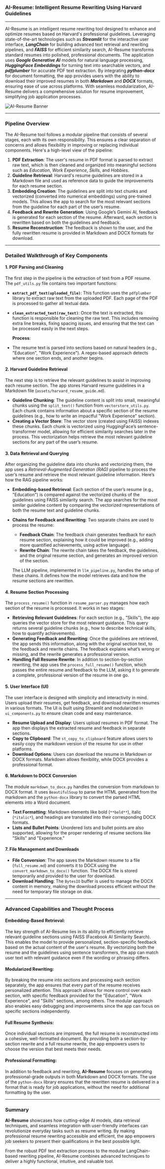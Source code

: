 ### AI-Resume: Intelligent Resume Rewriting Using Harvard Guidelines

---

AI-Resume is an intelligent resume rewriting tool designed to enhance and optimize resumes based on Harvard's professional guidelines. Leveraging state-of-the-art technologies such as **_Streamlit_** for the interactive user interface, **_LangChain_** for building advanced text retrieval and rewriting pipelines, and **_FAISS_** for efficient similarity search, AI-Resume transforms standard resumes into polished, professional documents. The application uses **_Google Generative AI_** models for natural language processing, **_HuggingFace Embeddings_** for turning text into searchable vectors, and **_pdfplumber_** for accurate PDF text extraction. By integrating **_python-docx_** for document formatting, the app provides users with the ability to download their improved resumes in both **_Markdown_** and **_DOCX_** formats, ensuring ease of use across platforms. With seamless modularization, AI-Resume delivers a comprehensive solution for resume improvement, simplifying job application processes.

![AI-Resume Banner](./assets/Robot-resume.png)

---

### Pipeline Overview

The AI-Resume tool follows a modular pipeline that consists of several stages, each with its own responsibility. This ensures a clear separation of concerns and allows flexibility in improving or replacing individual components. Here's a high-level view of the pipeline:

1. **PDF Extraction**: The user's resume in PDF format is parsed to extract raw text, which is then cleaned and organized into meaningful sections such as *Education*, *Work Experience*, *Skills*, and *Hobbies*.
2. **Guideline Retrieval**: Harvard's resume guidelines are stored in a Markdown file and used as reference data to guide the improvements for each resume section.
3. **Embedding Creation**: The guidelines are split into text chunks and vectorized (converted into numerical embeddings) using pre-trained models. This allows the app to search for the most relevant sections from the guideline for each part of the user’s resume.
4. **Feedback and Rewrite Generation**: Using Google’s Gemini AI, feedback is generated for each section of the resume. Afterward, each section is rewritten based on both the guidelines and feedback.
5. **Resume Reconstruction**: The feedback is shown to the user, and the fully rewritten resume is provided in Markdown and DOCX formats for download.

---

### Detailed Walkthrough of Key Components

#### 1. **PDF Parsing and Cleaning**

The first step in the pipeline is the extraction of text from a PDF resume. The `pdf_utils.py` file contains two important functions:

- **`extract_pdf_text(uploaded_file)`**: This function uses the `pdfplumber` library to extract raw text from the uploaded PDF. Each page of the PDF is processed to gather all textual data.
- **`clean_extracted_text(raw_text)`**: Once the text is extracted, this function is responsible for cleaning the raw text. This includes removing extra line breaks, fixing spacing issues, and ensuring that the text can be processed easily in the next steps.

  **Process**:
- The resume text is parsed into sections based on natural headers (e.g., "Education", "Work Experience"). A regex-based approach detects where one section ends, and another begins.

#### 2. **Harvard Guideline Retrieval**

The next step is to retrieve the relevant guidelines to assist in improving each resume section. The app stores Harvard resume guidelines in a Markdown file (`assets/harvard_resume_guide.md`).

- **Guideline Chunking**: The guideline content is split into small, meaningful chunks using the `split_text()` function from `vectorstore_utils.py`. Each chunk contains information about a specific section of the resume guidelines (e.g., how to write an impactful "Work Experience" section).
- **Creating a Vector Store**: The vector store (created using FAISS) indexes these chunks. Each chunk is vectorized using HuggingFace’s sentence-transformer model, allowing for efficient similarity searches later in the process. This vectorization helps retrieve the most relevant guideline sections for any part of the user’s resume.

#### 3. **Data Retrieval and Querying**

After organizing the guideline data into chunks and vectorizing them, the app uses a *Retrieval-Augmented Generation (RAG)* pipeline to process the user’s resume and retrieve the most relevant guideline information. Here’s how the RAG pipeline works:

- **Embedding-based Retrieval**: Each section of the user’s resume (e.g., "Education") is compared against the vectorized chunks of the guidelines using FAISS similarity search. The app searches for the most similar guideline content by comparing the vectorized representations of both the resume text and guideline chunks.
- **Chains for Feedback and Rewriting**: Two separate chains are used to process the resume:

  - **Feedback Chain**: The feedback chain generates feedback for each resume section, explaining how it could be improved (e.g., adding more quantified achievements, using active language).
  - **Rewrite Chain**: The rewrite chain takes the feedback, the guidelines, and the original resume section, and generates an improved version of the section.

  The LLM pipeline, implemented in `llm_pipeline.py`, handles the setup of these chains. It defines how the model retrieves data and how the resume sections are rewritten.

#### 4. **Resume Section Processing**

   The `process_resume()` function in `resume_parser.py` manages how each section of the resume is processed. It works in two stages:

- **Retrieving Relevant Guidelines**: For each section (e.g., "Skills"), the app queries the vector store for the most relevant guidance. This query returns several guideline chunks (e.g., how to describe technical skills, how to quantify achievements).
- **Generating Feedback and Rewriting**: Once the guidelines are retrieved, the app sends this information, along with the original section text, to the feedback and rewrite chains. The feedback explains what’s wrong or missing, and the rewrite generates a professional version.
- **Handling Full Resume Rewrite**: In addition to section-by-section rewriting, the app uses the `process_full_resume()` function, which passes the entire resume and feedback to the LLM, asking it to generate a complete, professional version of the resume in one go.

#### 5. **User Interface (UI)**

The user interface is designed with simplicity and interactivity in mind. Users upload their resumes, get feedback, and download rewritten resumes in various formats. The UI is built using Streamlit and modularized in `ui_components.py` to ensure clean code and easy maintenance.

- **Resume Upload and Display**: Users upload resumes in PDF format. The app then displays the extracted resume and feedback in separate sections.
- **Copy to Clipboard**: The `st_copy_to_clipboard` feature allows users to easily copy the markdown version of the resume for use in other platforms.
- **Download Options**: Users can download the resume in Markdown or DOCX formats. Markdown allows flexibility, while DOCX provides a professional format.

#### 6. **Markdown to DOCX Conversion**

The module `markdown_to_docx.py` handles the conversion from markdown to DOCX format. It uses `BeautifulSoup` to parse the HTML generated from the markdown and the `python-docx` library to convert the parsed HTML elements into a Word document.

- **Text Formatting**: Markdown elements like bold (`**bold**`), italic (`*italic*`), and headings are translated into their corresponding DOCX formats.
- **Lists and Bullet Points**: Unordered lists and bullet points are also supported, allowing for the proper rendering of resume sections like "Skills" and "Experience."

#### 7. **File Management and Downloads**

- **File Conversion**: The app saves the Markdown resume to a file (`full_resume.md`) and converts it to DOCX using the `convert_markdown_to_docx()` function. The DOCX file is stored temporarily and provided to the user for download.
- **Download Handling**: The `BytesIO` buffer is used to manage the DOCX content in memory, making the download process efficient without the need for temporary file storage on disk.

---

### Advanced Capabilities and Thought Process

#### **Embedding-Based Retrieval**:

The key strength of AI-Resume lies in its ability to efficiently retrieve relevant guideline sections using FAISS (Facebook AI Similarity Search). This enables the model to provide personalized, section-specific feedback based on the actual content of the user's resume. By vectorizing both the resume and the guidelines using sentence transformers, the app can match user text with relevant guidance even if the wording or phrasing differs.

#### **Modularized Rewriting**:

By breaking the resume into sections and processing each section separately, the app ensures that every part of the resume receives personalized attention. This approach allows for more control over each section, with specific feedback provided for the "Education", "Work Experience", and "Skills" sections, among others. The modular approach also enables easy debugging and improvements since the app can focus on specific sections independently.

#### **Full Resume Synthesis**:

Once individual sections are improved, the full resume is reconstructed into a cohesive, well-formatted document. By providing both a section-by-section rewrite and a full resume rewrite, the app empowers users to choose the version that best meets their needs.

#### **Professional Formatting**:

In addition to feedback and rewriting, **AI-Resume** focuses on generating professional-grade outputs in both Markdown and DOCX formats. The use of the `python-docx` library ensures that the rewritten resume is delivered in a format that is ready for job applications, without the need for additional formatting by the user.

---

### Summary

**AI-Resume** showcases how cutting-edge AI models, data retrieval techniques, and seamless integration with user-friendly interfaces can revolutionize everyday tasks such as resume writing. By making professional resume rewriting accessible and efficient, the app empowers job seekers to present their qualifications in the best possible light.

From the robust PDF text extraction process to the modular LangChain-based rewriting pipeline, AI-Resume combines advanced techniques to deliver a highly functional, intuitive, and valuable tool.
